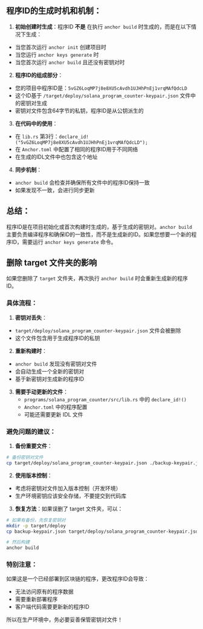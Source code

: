 ## 程序ID的生成时机和机制：

1. **初始创建时生成**：程序ID **不是** 在执行 `anchor build` 时生成的，而是在以下情况下生成：
  - 当您首次运行 `anchor init` 创建项目时
  - 当您运行 `anchor keys generate` 时
  - 当您首次运行 `anchor build` 且还没有密钥对时

2. **程序ID的组成部分**：
  - 您的项目中程序ID是：`5vGZ6LoqMP7j8e8XU5cAvdh1UJHhPnEj1vrqMAfQdcLD`
  - 这个ID基于 `/target/deploy/solana_program_counter-keypair.json` 文件中的密钥对生成
  - 密钥对文件包含64字节的私钥，程序ID是从公钥派生的

3. **在代码中的使用**：
  - 在 `lib.rs` 第3行：`declare_id!("5vGZ6LoqMP7j8e8XU5cAvdh1UJHhPnEj1vrqMAfQdcLD");`
  - 在 `Anchor.toml` 中配置了相同的程序ID用于不同网络
  - 在生成的IDL文件中也包含这个地址

4. **同步机制**：
  - `anchor build` 会检查并确保所有文件中的程序ID保持一致
  - 如果发现不一致，会进行同步更新

## 总结：
程序ID是在项目初始化或首次构建时生成的，基于生成的密钥对。`anchor build` 主要负责编译程序和确保ID的一致性，而不是生成新的ID。如果您想要一个新的程序ID，需要运行 `anchor keys generate` 命令。


## 删除 target 文件夹的影响

如果您删除了 `target` 文件夹，再次执行 `anchor build` 时会重新生成新的程序ID。

### 具体流程：

1. **密钥对丢失**：
  - `target/deploy/solana_program_counter-keypair.json` 文件会被删除
  - 这个文件包含用于生成程序ID的私钥

2. **重新构建时**：
  - `anchor build` 发现没有密钥对文件
  - 会自动生成一个全新的密钥对
  - 基于新密钥对生成新的程序ID

3. **需要手动更新的文件**：
   - `programs/solana_program_counter/src/lib.rs` 中的 `declare_id!()` 
   - `Anchor.toml` 中的程序配置
   - 可能还需要更新 IDL 文件

### 避免问题的建议：

1. **备份重要文件**：
```bash
# 备份密钥对文件
cp target/deploy/solana_program_counter-keypair.json ./backup-keypair.json
```

2. **使用版本控制**：
  - 考虑将密钥对文件加入版本控制（开发环境）
  - 生产环境密钥应该安全存储，不要提交到代码库

3. **恢复方法**：如果误删了 target 文件夹，可以：
```bash
# 如果有备份，先恢复密钥对
mkdir -p target/deploy
cp backup-keypair.json target/deploy/solana_program_counter-keypair.json

# 然后构建
anchor build
```

### 特别注意：

如果这是一个已经部署到区块链的程序，更改程序ID会导致：
- 无法访问原有的程序数据
- 需要重新部署程序
- 客户端代码需要更新新的程序ID

所以在生产环境中，务必要妥善保管密钥对文件！